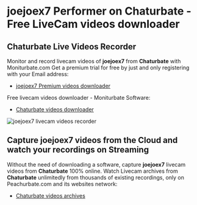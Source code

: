 # joejoex7 Performer on Chaturbate - Free LiveCam videos downloader

## Chaturbate Live Videos Recorder

Monitor and record livecam videos of **joejoex7** from **Chaturbate** with Moniturbate.com
Get a premium trial for free by just and only registering with your Email address:
* [joejoex7 Premium videos downloader](https://moniturbate.com/request-demo-licence-key.html)

Free livecam videos downloader - Moniturbate Software:
* [Chaturbate videos downloader](https://moniturbate.com/moniturbate-download-software.html)

![joejoex7 livecam videos recorder](https://peachurnet.com/templates/moniturbate-software.png)


## Capture joejoex7 videos from the Cloud and watch your recordings on Streaming

Without the need of downloading a software, capture **joejoex7** livecam videos from **Chaturbate** 100% online.
Watch Livecam archives from **Chaturbate** unlimitedly from thousands of existing recordings, only on Peachurbate.com and its websites network:
* [Chaturbate videos archives](https://peachurnet.com/)